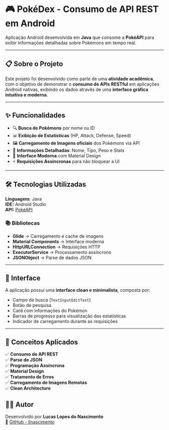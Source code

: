 # 🎮 PokéDex - Consumo de API REST em Android

Aplicação Android desenvolvida em **Java** que consome a **PokéAPI** para exibir informações detalhadas sobre Pokémons em tempo real.

---

## 📋 Sobre o Projeto

Este projeto foi desenvolvido como parte de uma **atividade acadêmica**, com o objetivo de demonstrar o **consumo de APIs RESTful** em aplicações Android nativas, exibindo os dados através de uma **interface gráfica intuitiva e moderna**.

---

## ✨ Funcionalidades

- 🔍 **Busca de Pokémons** por nome ou ID  
- 📊 **Exibição de Estatísticas** (HP, Attack, Defense, Speed)  
- 🖼️ **Carregamento de Imagens oficiais** dos Pokémons via API  
- 💾 **Informações Detalhadas**: Nome, Tipo, Peso e Stats  
- 🎨 **Interface Moderna** com Material Design  
- ⚡ **Requisições Assíncronas** para não bloquear a UI  

---

## 🛠️ Tecnologias Utilizadas

**Linguagem:** Java  
**IDE:** Android Studio  
**API:** [PokéAPI](https://pokeapi.co/)

### 📚 Bibliotecas

- **Glide** → Carregamento e cache de imagens  
- **Material Components** → Interface moderna  
- **HttpURLConnection** → Requisições HTTP  
- **ExecutorService** → Processamento assíncrono  
- **JSONObject** → Parse de dados JSON  

---

## 📱 Interface

A aplicação possui uma **interface clean e minimalista**, composta por:

- Campo de busca (`TextInputEditText`)  
- Botão de pesquisa  
- Card com informações do Pokémon  
- Barras de progresso para visualização das estatísticas  
- Indicador de carregamento durante as requisições  

---

## 🎯 Conceitos Aplicados

✅ **Consumo de API REST**  
✅ **Parse de JSON**  
✅ **Programação Assíncrona**  
✅ **Material Design**  
✅ **Tratamento de Erros**  
✅ **Carregamento de Imagens Remotas**  
✅ **Clean Architecture**  

## 👨‍💻 Autor

Desenvolvido por **Lucas Lopes do Nascimento**  
🔗 [GitHub - llnascimento](https://github.com/llnascimento)
